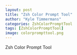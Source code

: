 ```yaml
---
layout: post
title: "Zsh Color Prompt Tool"
author: "Kyle Timmermans"
categories: ZshColorPromptTool
tags: [ZshColorPromptTool]
image: colorprompttool.png
---
```


Zsh Color Prompt Tool

